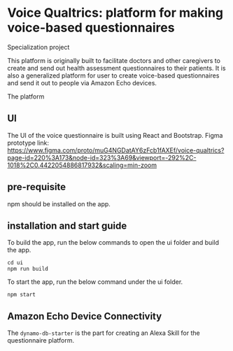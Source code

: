 # Voice Qualtrics: platform for making voice-based questionnaires

Specialization project

This platform is originally built to facilitate doctors and other caregivers to create and send out health assessment questionnaires to their patients. It is also a generalized platform for user to create voice-based questionnaires and send it out to people via Amazon Echo devices.

The platform  




## UI

The UI of the voice questionnaire is built using React and Bootstrap.
Figma prototype link: https://www.figma.com/proto/muG4NGDatAY6zFcb1fAXEf/voice-qualtrics?page-id=220%3A173&node-id=323%3A69&viewport=-292%2C-1018%2C0.4422054886817932&scaling=min-zoom

## pre-requisite

npm should be installed on the app.

## installation and start guide

To build the app, run the below commands to open the ui folder and build the app.  
```
cd ui
npm run build
```
To start the app, run the below command under the ui folder.

```
npm start
```

## Amazon Echo Device Connectivity

The `dynamo-db-starter` is the part for creating an Alexa Skill for the questionnaire platform. 

